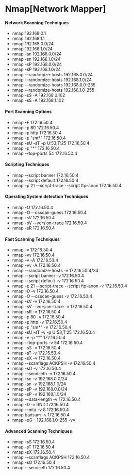 <!DOCTYPE html>
<html>
<head>
<link rel="stylesheet" href="style.css">
<head>
<body>
<h1>Nmap[Network Mapper]</h1>


<h4>Network Scanning  Techniques </h4>

+ nmap 192.168.0.1
+ nmap 192.168.1.1
+ nmap 192.168.0.0/24
+ nmap 192.168.1.0/24
+ nmap -sn 192.168.0.0/24
+ nmap -sn 192.168.1.0/24
+ nmap -sP 192.168.0.0/24
+ nmap -sP 192.168.1.0/24
+ nmap --randomize-hosts 192.168.0.0/24
+ nmap --randomize-hosts 192.168.1.0/24
+ nmap --randomize-hosts 192.168.0.0-255
+ nmap --randomize-hosts 192.168.1.0-255
+ nmap -sS -A 192.168.0.102
+ nmap -sS -A 192.168.1.102

<h4>Port Scanning Options</h4>


+ nmap -F 172.16.50.4
+ nmap -p 80 172.16.50.4
+ nmap -p http 172.16.50.4
+ nmap -p "sm*" 172.16.50.4
+ nmap -sU -sT -p U:53,T:25 172.16.50.4
+ nmap -p "*" 172.16.50.4
+ nmap --top-ports 54 172.16.50.4


<h4>Scripting Techniques</h4>

+ nmap --script banner 172.16.50.4
+ nmap --script default 172.16.50.4
+ nmap -p 21 --script-trace --script ftp-anon 172.16.50.4

<h4>Operating System detection Techniques</h4>

+ nmap -O 172.16.50.4
+ nmap -O --osscan-guess 172.16.50.4
+ nmap -sV 172.16.50.4
+ nmap -sV --version-trace 172.16.50.4
+ nmap -sR 172.16.50.4

<h4>Fast Scanning Techniques</h4>

+ nmap -v  172.16.50.4
+ nmap -vv 172.16.50.4
+ nmap -v -A 172.16.50.4
+ nmap -vv -A 172.16.50.4
+ nmap --randomize-hosts -v 172.16.50.4/24
+ nmap --script banner -v 172.16.50.4
+ nmap --script default -v 172.16.50.4
+ nmap -p 21 --script-trace --script ftp-anon -v 172.16.50.4
+ nmap -O -v 172.16.50.4
+ nmap -O --osscan-guess -v 172.16.50.4
+ nmap -sV -v 172.16.50.4
+ nmap -sV --version-trace -v 172.16.50.4
+ nmap -sR -v 172.16.50.4
+ nmap -p 80 -v 172.16.50.4
+ nmap -p http -v 172.16.50.4
+ nmap -p "sm*" -v 172.16.50.4
+ nmap -sU -sT -v -p U:53,T:25 172.16.50.4
+ nmap -v -p "*" 172.16.50.4
+ nmap --top-ports -v 54 172.16.50.4
+ nmap -sS -v 172.16.50.4
+ nmap -sT -v 172.16.50.4
+ nmap -sX -v 172.16.50.4
+ nmap --scanflags ACKPSH -v 172.16.50.4
+ nmap -sO -v 172.16.50.4
+ nmap --send-eth -v 172.16.50.4
+ nmap -sn -v 192.168.0.0/24
+ nmap -sn -v 192.168.1.0/24
+ nmap -sP -v 192.168.0.0/24
+ nmap -sP -v 192.168.1.0/24
+ nmap --data-length -v 172.16.50.4
+ nmap -D -v RND:172.16.50.4
+ nmap --mtu -v 8 172.16.50.4
+ nmap badsum -v 172.16.50.4
+ nmap -oG - 192.168.1.0-255  -vv


<h4>Advanced Scanning Techniques</h4>

+ nmap -sS 172.16.50.4
+ nmap -sT 172.16.50.4
+ nmap -sX 172.16.50.4
+ nmap --scanflags ACKPSH 172.16.50.4
+ nmap -sO 172.16.50.4
+ nmap --send-eth 172.16.50.4

</body>
</html>






